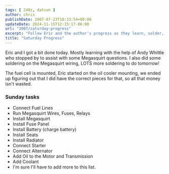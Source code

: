 ```yaml
---
tags: [ 240z, datsun ]
author: chris
publishDate: 2007-07-23T10:33:54+00:00
updateDate: 2024-11-15T12:15:17-06:00
url: "2007/saturday-progress"
excerpt: "Follow Eric and the author's progress as they learn, solder, and install parts like the Megasquirt wiring on their DIY mechanical project."
title: "Saturday Progress"
---
```


Eric and I got a bit done today. Mostly learning with the help of Andy Whittle who stopped by to assist with some Megasquirt questions. I also did some soldering on the Megasquirt wiring, LOTS more soldering to do tomorrow!

The fuel cell is mounted, Eric started on the oil cooler mounting, we ended up figuring out that I did have the correct pieces for that, so all that money isn't wasted.

### Sunday tasks
- Connect Fuel Lines
- Run Megasquirt Wires, Fuses, Relays
- Install Megasquirt
- Install Fuse Panel
- Install Battery (charge battery)
- Install Seats
- Install Radiator
- Connect Starter
- Connect Alternator
- Add Oil to the Motor and Transmission
- Add Coolant
- I'm sure I'll have to add more to this list.
